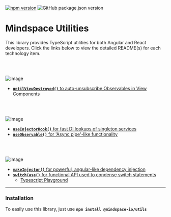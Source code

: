 [![npm version](https://badge.fury.io/js/%40mindspace-io%2Futils.svg)](https://badge.fury.io/js/%40mindspace-io%2Futils)
![GitHub package.json version](https://img.shields.io/github/package-json/v/thomasburleson/mindspace-utils)


# Mindspace Utilities

This library provides TypeScript utilities for both Angular and React developers. Click the links below to view the detailed README(s) for each technology item.

</br>
<br/>


![image](https://user-images.githubusercontent.com/210413/68954891-8404a680-078a-11ea-826c-879faae54eed.png)

* [**`untilViewDestroyed()`** to auto-unsubscribe Observables in View Components](./lib/utils/src/lib/rxjs/README.md)

<br/>
<br/>

![image](https://user-images.githubusercontent.com/210413/68954901-8961f100-078a-11ea-8141-eac38ab21dab.png)

* [**`useInjectorHook()`** for fast DI lookups of singleton services](./lib/utils/src/lib/hooks/README.md)
* [**`useObservable()`** for 'Async pipe'-like functionality](./lib/utils/src/lib/hooks/README.md)

<br/>
<br/>

![image](https://user-images.githubusercontent.com/210413/68954909-8cf57800-078a-11ea-90db-df58987a9790.png)

* [**`makeInjector()`** for powerful, angular-like dependency injection](./lib/utils/src/lib/di/README.md)
* [**`switchCase()`** for functional API used to condense switch statements](./lib/utils/src/lib/misc/README.md)
  * [Typescript Playground](http://bit.ly/2NPQob6)



----

### Installation

To easily use this library, just use **`npm install @mindspace-io/utils`**